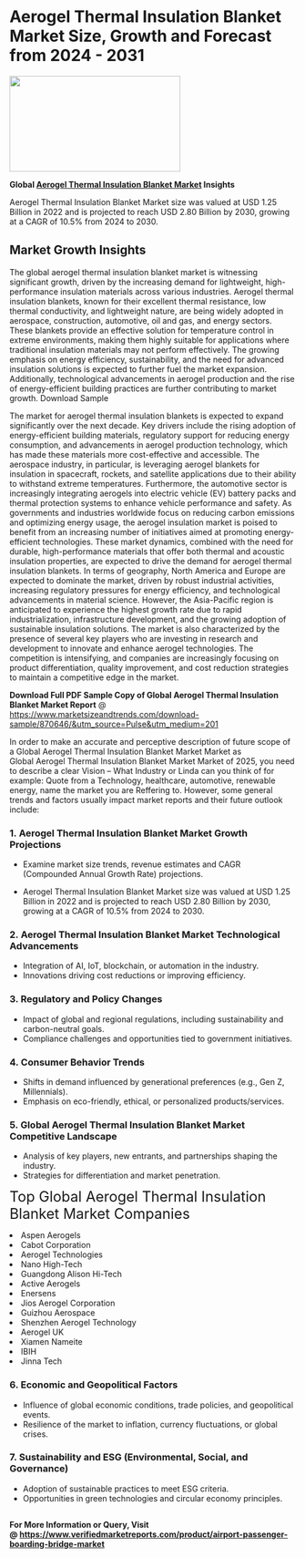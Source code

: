 <H1>Aerogel Thermal Insulation Blanket Market Size, Growth and Forecast from 2024 - 2031</H1><img class="aligncenter size-medium wp-image-584254" src="https://thirdeyenews.in/wp-content/uploads/2024/09/Global-Market-Research-300x168.jpeg" alt="" width="300" height="168" /><p><strong>Global&nbsp;<a href="https://www.marketsizeandtrends.com/download-sample/870646/&amp;utm_source=Pulse&amp;utm_medium=201">Aerogel Thermal Insulation Blanket Market</a> Insights</strong></p><p>Aerogel Thermal Insulation Blanket Market size was valued at USD 1.25 Billion in 2022 and is projected to reach USD 2.80 Billion by 2030, growing at a CAGR of 10.5% from 2024 to 2030.</p><p><h2>Market Growth Insights</h2> <p>The global aerogel thermal insulation blanket market is witnessing significant growth, driven by the increasing demand for lightweight, high-performance insulation materials across various industries. Aerogel thermal insulation blankets, known for their excellent thermal resistance, low thermal conductivity, and lightweight nature, are being widely adopted in aerospace, construction, automotive, oil and gas, and energy sectors. These blankets provide an effective solution for temperature control in extreme environments, making them highly suitable for applications where traditional insulation materials may not perform effectively. The growing emphasis on energy efficiency, sustainability, and the need for advanced insulation solutions is expected to further fuel the market expansion. Additionally, technological advancements in aerogel production and the rise of energy-efficient building practices are further contributing to market growth. Download Sample</p> <p>The market for aerogel thermal insulation blankets is expected to expand significantly over the next decade. Key drivers include the rising adoption of energy-efficient building materials, regulatory support for reducing energy consumption, and advancements in aerogel production technology, which has made these materials more cost-effective and accessible. The aerospace industry, in particular, is leveraging aerogel blankets for insulation in spacecraft, rockets, and satellite applications due to their ability to withstand extreme temperatures. Furthermore, the automotive sector is increasingly integrating aerogels into electric vehicle (EV) battery packs and thermal protection systems to enhance vehicle performance and safety. As governments and industries worldwide focus on reducing carbon emissions and optimizing energy usage, the aerogel insulation market is poised to benefit from an increasing number of initiatives aimed at promoting energy-efficient technologies. These market dynamics, combined with the need for durable, high-performance materials that offer both thermal and acoustic insulation properties, are expected to drive the demand for aerogel thermal insulation blankets. In terms of geography, North America and Europe are expected to dominate the market, driven by robust industrial activities, increasing regulatory pressures for energy efficiency, and technological advancements in material science. However, the Asia-Pacific region is anticipated to experience the highest growth rate due to rapid industrialization, infrastructure development, and the growing adoption of sustainable insulation solutions. The market is also characterized by the presence of several key players who are investing in research and development to innovate and enhance aerogel technologies. The competition is intensifying, and companies are increasingly focusing on product differentiation, quality improvement, and cost reduction strategies to maintain a competitive edge in the market. </p><p><span class=""><strong>Download Full PDF Sample Copy of Global Aerogel Thermal Insulation Blanket Market Report</strong> @ <a href="https://www.marketsizeandtrends.com/download-sample/870646/&amp;utm_source=Pulse&amp;utm_medium=201" target="_blank">https://www.marketsizeandtrends.com/download-sample/870646/&amp;utm_source=Pulse&amp;utm_medium=201</a></span></p><p>In order to make an accurate and perceptive description of future scope of a Global&nbsp;Aerogel Thermal Insulation Blanket Market Market as Global&nbsp;Aerogel Thermal Insulation Blanket Market Market of 2025, you need to describe a clear Vision &ndash; What Industry or Linda can you think of for example: Quote from a Technology, healthcare, automotive, renewable energy, name the market you are Reffering to. However, some general trends and factors usually impact market reports and their future outlook include:</p><h3>1.&nbsp;<strong>Aerogel Thermal Insulation Blanket Market Growth Projections</strong></h3><ul><li>Examine market size trends, revenue estimates and CAGR (Compounded Annual Growth Rate) projections.</li><li><p>Aerogel Thermal Insulation Blanket Market size was valued at USD 1.25 Billion in 2022 and is projected to reach USD 2.80 Billion by 2030, growing at a CAGR of 10.5% from 2024 to 2030.</p></li></ul><h3>2.&nbsp;<strong>Aerogel Thermal Insulation Blanket Market Technological Advancements</strong></h3><ul><li>Integration of AI, IoT, blockchain, or automation in the industry.</li><li>Innovations driving cost reductions or improving efficiency.</li></ul><h3>3.&nbsp;<strong>Regulatory and Policy Changes</strong></h3><ul><li>Impact of global and regional regulations, including sustainability and carbon-neutral goals.</li><li>Compliance challenges and opportunities tied to government initiatives.</li></ul><h3>4.&nbsp;<strong>Consumer Behavior Trends</strong></h3><ul><li>Shifts in demand influenced by generational preferences (e.g., Gen Z, Millennials).</li><li>Emphasis on eco-friendly, ethical, or personalized products/services.</li></ul><h3>5.&nbsp;<strong>Global Aerogel Thermal Insulation Blanket Market Competitive Landscape</strong></h3><ul><li>Analysis of key players, new entrants, and partnerships shaping the industry.</li><li>Strategies for differentiation and market penetration.</li></ul><p data-pm-slice="1 1 []"><span style="color: inherit; font-family: inherit; font-size: 25px;">Top Global Aerogel Thermal Insulation Blanket Market Companies</span></p><div class="" data-test-id=""><p><li>Aspen Aerogels</li><li> Cabot Corporation</li><li> Aerogel Technologies</li><li> Nano High-Tech</li><li> Guangdong Alison Hi-Tech</li><li> Active Aerogels</li><li> Enersens</li><li> Jios Aerogel Corporation</li><li> Guizhou Aerospace</li><li> Shenzhen Aerogel Technology</li><li> Aerogel UK</li><li> Xiamen Nameite</li><li> IBIH</li><li> Jinna Tech</li></p></div><h3>6.&nbsp;<strong>Economic and Geopolitical Factors</strong></h3><ul><li>Influence of global economic conditions, trade policies, and geopolitical events.</li><li>Resilience of the market to inflation, currency fluctuations, or global crises.</li></ul><h3>7.&nbsp;<strong>Sustainability and ESG (Environmental, Social, and Governance)</strong></h3><ul><li>Adoption of sustainable practices to meet ESG criteria.</li><li>Opportunities in green technologies and circular economy principles.</li></ul><h2><strong style="font-size: 14px;">For More Information or Query, Visit @&nbsp;</strong><a style="background-color: #ffffff; font-size: 14px;" href="https://www.marketsizeandtrends.com/report/aerogel-thermal-insulation-blanket-market/" target="_blank">https://www.verifiedmarketreports.com/product/airport-passenger-boarding-bridge-market</a></h2>
